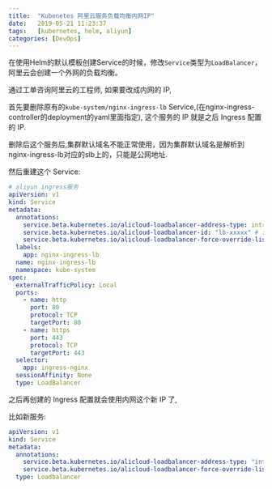 ```yaml
---
title:  "Kubenetes 阿里云服务负载均衡内网IP"
date:   2019-05-21 11:23:37
tags:   [kubernetes, helm, aliyun]
categories: [DevOps]
---
```


在使用Helm的默认模板创建Service的时候，修改`Service`类型为`LoadBalancer`，阿里云会创建一个外网的负载均衡。

通过工单咨询阿里云的工程师, 如果要改成内网的 IP,

首先要删除原有的`kube-system/nginx-ingress-lb` Service,(在nginx-ingress-controller的deployment的yaml里面指定),
这个服务的 IP 就是之后 Ingress 配置的 IP.

删除后这个服务后,集群默认域名不能正常使用，因为集群默认域名是解析到nginx-ingress-lb对应的slb上的，只能是公网地址.

然后重建这个 Service:

```yaml
# aliyun ingress服务
apiVersion: v1
kind: Service
metadata:
  annotations:
    service.beta.kubernetes.io/alicloud-loadbalancer-address-type: intranet
    service.beta.kubernetes.io/alicloud-loadbalancer-id: "lb-xxxxx" # 你希望使用的 SLB
    service.beta.kubernetes.io/alicloud-loadbalancer-force-override-listeners: "true"
  labels:
    app: nginx-ingress-lb
  name: nginx-ingress-lb
  namespace: kube-system
spec:
  externalTrafficPolicy: Local
  ports:
    - name: http
      port: 80
      protocol: TCP
      targetPort: 80
    - name: https
      port: 443
      protocol: TCP
      targetPort: 443
  selector:
    app: ingress-nginx
  sessionAffinity: None
  type: LoadBalancer
```

之后再创建的 Ingress 配置就会使用内网这个新 IP 了,


比如新服务:

```yaml
apiVersion: v1
kind: Service
metadata:
  annotations:
    service.beta.kubernetes.io/alicloud-loadbalancer-address-type: "intranet"
    service.beta.kubernetes.io/alicloud-loadbalancer-force-override-listeners: "true"
  type: Loadbalancer
```

